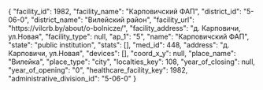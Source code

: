 {
    "facility_id": 1982,
    "facility_name": "Карповичский ФАП",
    "district_id": "5-06-0",
    "district_name": "Вилейский район",
    "facility_url": "https:\/\/vilcrb.by\/about\/o-bolnicze\/",
    "facility_address": "д. Карповичи, ул.Новая",
    "facility_type": null,
    "ap_1": "5",
    "name": "Карповичский ФАП",
    "state": "public institution",
    "stats": [],
    "med_id": 448,
    "address": "д. Карповичи, ул.Новая",
    "devices": [],
    "coord_x_y": null,
    "place_name": "Вилейка",
    "place_type": "city",
    "localties_key": 108,
    "year_of_closing": null,
    "year_of_opening": "0",
    "healthcare_facility_key": 1982,
    "administrative_division_id": "5-06-0"
}